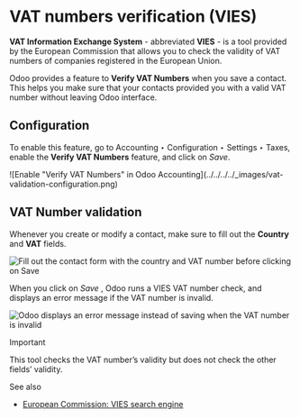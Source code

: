 # VAT numbers verification (VIES)

**VAT Information Exchange System** \- abbreviated **VIES** \- is a tool
provided by the European Commission that allows you to check the validity of
VAT numbers of companies registered in the European Union.

Odoo provides a feature to **Verify VAT Numbers** when you save a contact.
This helps you make sure that your contacts provided you with a valid VAT
number without leaving Odoo interface.

## Configuration

To enable this feature, go to Accounting ‣ Configuration ‣ Settings ‣ Taxes,
enable the **Verify VAT Numbers** feature, and click on _Save_.

![Enable "Verify VAT Numbers" in Odoo Accounting](../../../../_images/vat-
validation-configuration.png)

## VAT Number validation

Whenever you create or modify a contact, make sure to fill out the **Country**
and **VAT** fields.

![Fill out the contact form with the country and VAT number before clicking on
*Save*](../../../../_images/vat-validation-contact-form.png)

When you click on _Save_ , Odoo runs a VIES VAT number check, and displays an
error message if the VAT number is invalid.

![Odoo displays an error message instead of saving when the VAT number is
invalid](../../../../_images/vat-validation-error.png)

Important

This tool checks the VAT number’s validity but does not check the other
fields’ validity.

See also

  * [European Commission: VIES search engine](https://ec.europa.eu/taxation_customs/vies/vatRequest.html)

